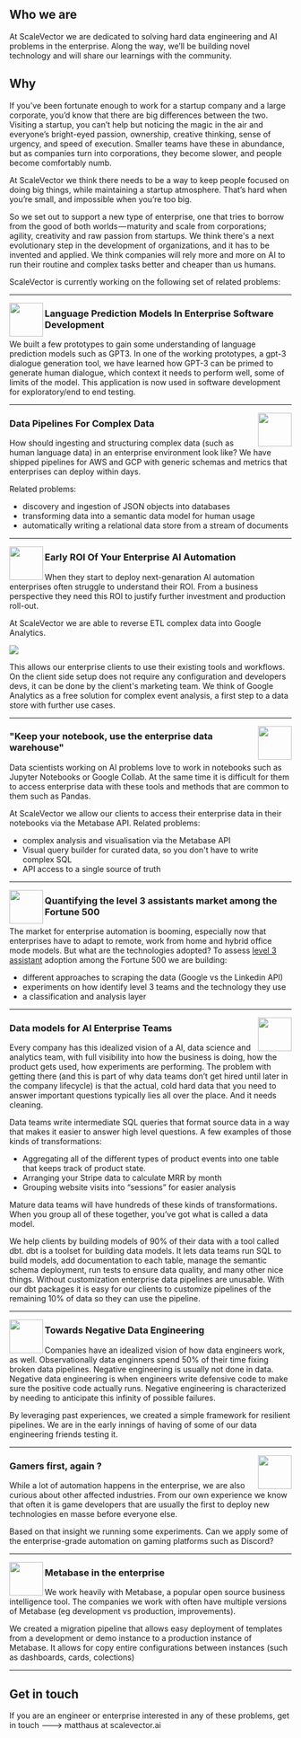 ## Who we are
At ScaleVector we are dedicated to solving hard data engineering and AI problems in the enterprise. Along the way, we’ll be building novel technology and will share our learnings with the community.

## Why

If you’ve been fortunate enough to work for a startup company and a large corporate, you’d know that there are big differences between the two. Visiting a startup, you can’t help but noticing the magic in the air and everyone’s bright-eyed passion, ownership, creative thinking, sense of urgency, and speed of execution. Smaller teams have these in abundance, but as companies turn into corporations, they become slower, and people become comfortably numb.

At ScaleVector we think there needs to be a way to keep people focused on doing big things, while maintaining a startup atmosphere. That’s hard when you’re small, and impossible when you’re too big.

So we set out to support a new type of enterprise, one that tries to borrow from the good of both worlds — maturity and scale from corporations; agility, creativity and raw passion from startups. We think there's a next evolutionary step in the development of organizations, and it has to be invented and applied. We think companies will rely more and more on AI to run their routine and complex tasks better and cheaper than us humans.

ScaleVector is currently working on the following set of related problems:

 ---
 
 <p>
  <img width="60" align='left' src="https://github.com/scale-vector/.github/blob/main/circle-1.png">
</p>
 
### Language Prediction Models In Enterprise Software Development 

We built a few prototypes to gain some understanding of language prediction models such as GPT3. In one of the working prototypes, a gpt-3 dialogue generation tool, we have learned how GPT-3 can be primed to generate human dialogue, which context it needs to perform well, some of limits of the model.
This application is now used in software development for exploratory/end to end testing.

 ---
 
 <p>
  <img width="60" align='right' src="https://github.com/scale-vector/.github/blob/main/circle-2.png">
</p>
 
### Data Pipelines For Complex Data

How should ingesting and structuring complex data (such as human language data) in an enterprise environment look like? 
We have shipped pipelines for AWS and GCP with generic schemas and metrics that enterprises can deploy within days.

Related problems:
- discovery and ingestion of JSON objects into databases
- transforming data into a semantic data model for human usage
- automatically writing a relational data store from a stream of documents

 ---
 
 <p>
  <img width="60" align='left' src="https://github.com/scale-vector/.github/blob/main/circle-7.png">
</p>
 
### Early ROI Of Your Enterprise AI Automation

When they start to deploy next-genaration AI automation enterprises often struggle to understand their ROI. From a business perspective they need this ROI to justify further investment and production roll-out.

At ScaleVector we are able to reverse ETL complex data into Google Analytics. 
 <p>
  <img align='center' src="https://github.com/scale-vector/.github/blob/main/Google-Analytics-4-Rasa-Funnel.png">
</p>

This allows our enterprise clients to use their existing tools and workflows. On the client side setup does not require any configuration and developers devs, it can be done by the client's marketing team. We think of Google Analytics as a free solution for complex event analysis, a first step to a data store with further use cases.
 
 ---
 
 <p>
  <img width="60" align='right' src="https://github.com/scale-vector/.github/blob/main/circle-8.png">
</p>
 
### "Keep your notebook, use the enterprise data warehouse"  

Data scientists working on AI problems love to work in notebooks such as Jupyter Notebooks or Google Collab. 
At the same time it is difficult for them to access enterprise data with these tools and methods that are common to them such as Pandas.  

At ScaleVector we allow our clients to access their enterprise data in their notebooks via the Metabase API. 
Related problems:

- complex analysis and visualisation via the Metabase API
- Visual query builder for curated data, so you don't have to write complex SQL
- API access to a single source of truth

 ---
 
 <p>
  <img width="60" align='left' src="https://github.com/scale-vector/.github/blob/main/circle-4.png">
</p>
 
### Quantifying the level 3 assistants market among the Fortune 500  

The market for enterprise automation is booming, especially now that enterprises have to adapt to remote, work from home and hybrid office mode models. 
But what are the technologies adopted? To assess [level 3 assistant](https://rasa.com/blog/5-levels-of-conversational-ai-2020-update/) adoption among the Fortune 500 we are building:
- different approaches to scraping the data (Google vs the Linkedin API)
- experiments on how identify level 3 teams and the technology they use
- a classification and analysis layer

 ---
 
 <p>
  <img width="60" align='right' src="https://github.com/scale-vector/.github/blob/main/circle-3.png">
</p>
 
### Data models for AI Enterprise Teams  

Every company has this idealized vision of a AI, data science and analytics team, with full visibility into how the business is doing, how the product gets used, how experiments are performing. The problem with getting there (and this is part of why data teams don’t get hired until later in the company lifecycle) is that the actual, cold hard data that you need to answer important questions typically lies all over the place. And it needs cleaning. 

Data teams write intermediate SQL queries that format source data in a way that makes it easier to answer  high level questions. A few examples of those kinds of transformations:
- Aggregating all of the different types of product events into one table that keeps track of product state.
- Arranging your Stripe data to calculate MRR by month
- Grouping website visits into “sessions” for easier analysis

Mature data teams will have hundreds of these kinds of transformations. When you group all of these together, you’ve got what is called a data model.

We help clients by building models of 90% of their data with a tool called dbt. dbt is a toolset for building data models. It lets data teams run SQL to build models, add documentation to each table, manage the semantic schema deployment, run tests to ensure data quality, and many other nice things. Without customization enterprise data pipelines are unusable. With our dbt packages it is easy for our clients to customize pipelines of the remaining 10% of data so they can use the pipeline.

 ---
 
 <p>
  <img width="60" align='left' src="https://github.com/scale-vector/.github/blob/main/circle-6.png">
</p>
 
### Towards Negative Data Engineering  

Companies have an idealized vision of how data engineers work, as well. Observationally data enginners spend 50% of their time fixing broken data pipelines. Negative engineering is usually not done in data. Negative data engineering is when engineers write defensive code to make sure the positive code actually runs. Negative engineering is characterized by needing to anticipate this infinity of possible failures.

By leveraging past experiences, we created a simple framework for resilient pipelines. We are in the early innings of having of some of our data engineering friends testing it. 

 ---
 
 <p>
  <img width="60" align='right' src="https://github.com/scale-vector/.github/blob/main/circle-5.png">
</p>

### Gamers first, again ?   

While a lot of automation happens in the enterprise, we are also curious about other affected industries. From our own experience we know that often it is game developers that are usually the first to deploy new technologies en masse before everyone else. 

Based on that insight we running some experiments. Can we apply some of the enterprise-grade automation on gaming platforms such as Discord?  
 
---
 <p>
  <img width="60" align='left' src="https://github.com/scale-vector/.github/blob/main/circle-8.png">
</p>

### Metabase in the enterprise

We work heavily with Metabase, a popular open source business intelligence tool. The companies we work with often have multiple versions of Metabase (eg development vs production, improvements). 

We created a migration pipeline that allows easy deployment of templates from a development or demo instance to a production instance of Metabase. It allows for copy entire configurations between instances (such as dashboards, cards, colections)

---

## Get in touch
If you are an engineer or enterprise interested in any of these problems, get in touch ---> matthaus at scalevector.ai

